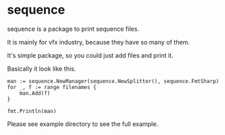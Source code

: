 # sequence

sequence is a package to print sequence files.

It is mainly for vfx industry, because they have so many of them.

It's simple package, so you could just add files and print it.


Basically it look like this.

```
man := sequence.NewManager(sequence.NewSplitter(), sequence.FmtSharp)
for _, f := range filenames {
	man.Add(f)
}

fmt.Println(man)
```

Please see example directory to see the full example.
